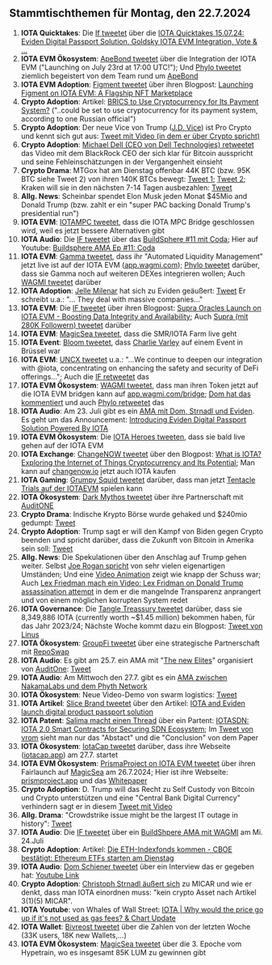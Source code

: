 ## Stammtischthemen für Montag, den 22.7.2024

1. **IOTA Quicktakes**: Die [If tweetet](https://x.com/iota/status/1812819450980123057) über die [IOTA Quicktakes 15.07.24: Eviden Digital Passport Solution, Goldsky IOTA EVM Integration, Vote & ...](https://www.youtube.com/watch?v=-K90ZmrmMd4)
2. **IOTA EVM Ökosystem**: [ApeBond tweetet](https://x.com/ApeBond/status/1812849683825385727) über die Integration der IOTA EVM ("Launching on July 23rd at 17:00 UTC!"); Und [Phylo tweetet](https://x.com/PhyloIota/status/1813018353113673755) ziemlich begeistert von dem Team rund um [ApeBond](https://x.com/ApeBond)
3. **IOTA EVM Adoption**: [Figment tweetet](https://x.com/figment_nfts/status/1812877763386241225) über ihren Blogpost: [Launching Figment on IOTA EVM: A Flagship NFT Marketplace](https://medium.com/@figmentmint/launching-figment-on-iota-evm-a-flagship-nft-marketplace-d0f714395692)
4. **Crypto Adoption**: Artikel: [BRICS to Use Cryptocurrency for Its Payment System?](https://watcher.guru/news/brics-to-use-cryptocurrency-for-its-payment-system) ("..could be set to use cryptocurrency for its payment system, according to one Russian official")
5. **Crypto Adoption**: Der neue Vice von Trump ([J.D. Vice](https://x.com/JDVance1)) ist Pro Crypto und kennt sich gut aus: [Tweet mit Video (in dem er über Crypto spricht)](https://x.com/digitalassetbuy/status/1812969196781003088)
6. **Crypto Adoption**: [Michael Dell (CEO von Dell Technologies) retweetet](https://x.com/MichaelDell/status/1812895900068442621) das Video mit dem BlackRock CEO der sich klar für Bitcoin ausspricht und seine Fehleinschätzungen in der Vergangenheit einsieht
7. **Crypto Drama**: MTGox hat am Dienstag offenbar 44K BTC (bzw. 95K BTC siehe Tweet 2) von ihren 140K BTCs bewegt: [Tweet 1](https://x.com/lookonchain/status/1813103427863650726); [Tweet 2](https://x.com/BitcoinMagazine/status/1813128308747272580); Kraken will sie in den nächsten 7-14 Tagen ausbezahlen: [Tweet](https://x.com/News_Of_Alpha/status/1813167748115292467)
8. **Allg. News**: Scheinbar spendet Elon Musk jeden Monat $45Mio and Donald Trump (bzw. zahlt er ein "super PAC backing Donald Trump's presidential run")
9. **IOTA EVM**: [IOTAMPC tweetet](https://x.com/iotampc/status/1813113723126751344), dass die IOTA MPC Bridge geschlossen wird, weil es jetzt bessere Alternativen gibt
10. **IOTA Audio**: Die [IF tweetet](https://x.com/iota/status/1811717142703706445) über das [BuildSphere #11 mit Coda](https://x.com/iota/status/1813211996810018962); Hier auf Youtube: [Buildsphere AMA Ep #11: Coda](https://www.youtube.com/watch?v=5W-vdfClqM8&t=1952s)
11. **IOTA EVM**: [Gamma tweetet](https://x.com/GammaStrategies/status/1813156545380950119), dass ihr "Automated Liquidity Management" jetzt live ist auf der IOTA EVM ([app.wagmi.com](https://app.gamma.xyz/dashboard/wagmi/iotaevm)); [Phylo tweetet](https://x.com/PhyloIota/status/1813182699521421388) darüber, dass sie Gamma noch auf weiteren DEXes integrieren wollen; Auch [WAGMI tweetet](https://x.com/PopsicleFinance/status/1813183113159151670) darüber
12. **IOTA Adoption**: [Jelle Milenar](https://x.com/JelleFm) hat sich zu Eviden geäußert: [Tweet](https://x.com/Vrom14286662/status/1813180799308505342) Er schreibt u.a.: "... They deal with massive companies..."
13. **IOTA EVM**: Die [IF tweetet](https://x.com/iota/status/1813196897743487203) über ihren Blogpost: [Supra Oracles Launch on IOTA EVM - Boosting Data Integrity and Availability](https://blog.iota.org/supra-oracles-iota-evm/); Auch [Supra (mit 280K Followern) tweetet](https://x.com/SUPRA_Labs/status/1813247993128317255) darüber
14. **IOTA EVM**: [MagicSea tweetet](https://x.com/MagicSeaDEX/status/1813321103835631858), dass die SMR/IOTA Farm live geht
15. **IOTA Event**: [Bloom tweetet](https://x.com/bloomwalletio/status/1813227754521043151), dass [Charlie Varley](https://x.com/c_varley) auf einem Event in Brüssel war
16. **IOTA EVM**: [UNCX tweetet](https://x.com/UNCX_token/status/1813221610251268182) u.a.: "...We continue to deepen our integration with @iota, concentrating on enhancing the safety and security of DeFi offerings..."; Auch die [IF retweetet](https://x.com/iota/status/1815303362121736414) das
17. **IOTA EVM Ökosystem**: [WAGMI tweetet](https://x.com/PopsicleFinance/status/1813541508991143980), dass man ihren Token jetzt auf die IOTA EVM bridgen kann auf [app.wagmi.com/bridge](https://app.wagmi.com/bridge); [Dom hat das kommentiert](https://x.com/DomSchiener/status/1813545607484801446) und auch [Phylo retweetet](https://x.com/PhyloIota/status/1813542520808521777) das
18. **IOTA Audio**: Am 23. Juli gibt es ein [AMA mit Dom, Strnadl und Eviden](https://x.com/iota/status/1813227096333840586). Es geht um das Announcement: [Introducing Eviden Digital Passport Solution Powered By IOTA](https://blog.iota.org/eviden-digital-passport-iota/)
19. **IOTA EVM Ökosystem**: Die [IOTA Heroes tweeten](https://x.com/IotaHeroes/status/1813526204462375134), dass sie bald live gehen auf der IOTA EVM
20. **IOTA Exchange**: [ChangeNOW tweetet](https://x.com/ChangeNOW_io/status/1813657471988244777) über den Blogpost: [What is IOTA? Exploring the Internet of Things Cryptocurrency and Its Potential](https://changenow.io/blog/what-is-iota-exploring-the-internet-of-things-cryptocurrency-and-its-potential); Man kann auf [changenow.io](https://changenow.io/buy?from=usd&to=iota&utm_content=what_is_iota_july_2024) jetzt auch IOTA kaufen
21. **IOTA Gaming**: [Grumpy Squid tweetet](https://x.com/Grumpy__Squid/status/1813707314731610408) darüber, dass man jetzt [Tentacle Trials auf der IOTAEVM](https://www.grumpysquid.com/TTink) spielen kann
22. **IOTA Ökosystem**: [Dark Mythos tweetet](https://x.com/DarkMythosIOTA/status/1813596125611573720) über ihre Partnerschaft mit [AuditONE](https://x.com/auditone_dao)
23. **Crypto Drama**: Indische Krypto Börse wurde gehaked und $240mio gedumpt: [Tweet](https://x.com/bitcoin2go/status/1813839356467253527)
24. **Crypto Adoption**: Trump sagt er will den Kampf von Biden gegen Crypto beenden und spricht darüber, dass die Zukunft von Bitcoin in Amerika sein soll: [Tweet](https://x.com/BTC_Archive/status/1813689094536618472)
25. **Allg. News**: Die Spekulationen über den Anschlag auf Trump gehen weiter. Selbst [Joe Rogan spricht](https://x.com/TheChiefNerd/status/1813628723104739571) von sehr vielen eigenartigen Umständen; Und eine [Video Animation](https://x.com/ianbremmer/status/1813335366574940550) zeigt wie knapp der Schuss war; Auch [Lex Friedman mach ein Video: Lex Fridman on Donald Trump assassination attempt](https://www.youtube.com/watch?v=oknUP52kDQU) in dem er die mangelnde Transparenz anprangert und von einem möglichen korrupten System redet
26. **IOTA Governance**: Die [Tangle Treassury tweetet](https://x.com/TangleTreasury/status/1813865114568966555) darüber, dass sie 8,349,886 IOTA (currently worth ~$1.45 million) bekommen haben, für das Jahr 2023/24; Nächste Woche kommt dazu ein Blogpost: [Tweet von Linus](https://x.com/LinusNaumann/status/1813866374290452523)
27. **IOTA Ökosystem**: [GroupFi tweetet](https://x.com/groupfi_ai/status/1813837168357290364) über eine strategische Partnerschaft mit [RepoSwap](https://x.com/reposwap)
28. **IOTA Audio**: Es gibt am 25.7. ein AMA mit "[The new Elites](https://x.com/TheNewElites)" organisiert von [AuditOne](https://x.com/auditone_dao): [Tweet](https://x.com/auditone_dao/status/1813891325948842177)
29. **IOTA Audio**: Am Mittwoch den 27.7. gibt es ein [AMA zwischen NakamaLabs und dem Phyth Network](https://x.com/Nakama_Labs/status/1813923686140739743)
30. **IOTA Ökosystem**: Neue Video-Demo von swarm logistics: [Tweet](https://x.com/SwarmLogistics/status/1813905456261156971)
31. **IOTA Artikel**: [Slice Brand tweetet](https://x.com/slicedbrand/status/1813937769791508917) über den Artikel: [IOTA and Eviden launch digital product passport solution](https://crypto.news/iota-and-eviden-launch-digital-product-passport-solution/)
32. **IOTA Patent**: [Salima macht einen Thread](https://x.com/Salimasbegum/status/1813980537654227283) über ein Partent: [IOTASDN: IOTA 2.0 Smart Contracts for Securing SDN Ecosystem](https://www.preprints.org/manuscript/202407.1200/v1); Im [Tweet von vrom](https://x.com/Vrom14286662/status/1814183554424709160) sieht man nur das "Abstact" und die "Conclusion" von dem Paper
33. **IOTA Ökosystem**: [IotaCap tweetet](https://x.com/IotaCap/status/1815081327353372702) darüber, dass ihre Webseite ([iotacap.app](https://www.iotacap.app/)) am 27.7. startet
34. **IOTA EVM Ökosystem**: [PrismaProject on IOTA EVM tweetet](https://x.com/prsmproject/status/1813587145770377541) über ihren Fairlaunch auf [MagicSea](https://x.com/MagicSeaDEX) am 26.7.2024; Hier ist ihre Webseite: [prismproject.app](https://prismproject.app/) und das [Whitepaper](https://docs.prismproject.app/)
35. **Crypto Adoption**: D. Trump will das Recht zu Self Custody von Bitcoin und Crypto unterstützen und eine "Central Bank Digital Currency" verhindern sagt er in diesem [Tweet mit Video](https://x.com/AltcoinDailyio/status/1814097757382328406)
36. **Allg. Drama**: "Crowdstrike issue might be the largest IT outage in history": [Tweet](https://x.com/AdrianDittmann/status/1814217476936454466)
37. **IOTA Audio**: Die [IF tweetet](https://x.com/iota/status/1814253864159166719) über ein [BuildShpere AMA mit WAGMI](https://x.com/i/spaces/1zqKVYmWMmYxB/peek) am Mi. 24.Juli
38. **Crypto Adoption**: Artikel: [Die ETH-Indexfonds kommen - CBOE bestätigt: Ethereum ETFs starten am Dienstag](https://www.btc-echo.de/schlagzeilen/cboe-bestaetigt-ethereum-etfs-starten-am-dienstag-188505/)
39. **IOTA Audio**: [Dom Schiener tweetet](https://x.com/DomSchiener/status/1815274115613274536) über ein Interview das er gegeben hat: [Youtube Link](https://www.youtube.com/watch?v=tEgT0ycy-bs)
40. **Crypto Adoption**: [Christoph Strnadl äußert sich](https://x.com/archimate/status/1815071256753967141) zu MICAR und wie er denkt, dass man IOTA einordnen muss: "kein crypto Asset nach Artikel 3(1)(5) MICAR".
41. **IOTA Youtube**: von Whales of Wall Street: [IOTA | Why would the price go up if it's not used as gas fees? & Chart Update](https://www.youtube.com/watch?v=53a3dpRAozk)
42. **IOTA Wallet**: [Bivreost tweetet](https://x.com/bivreost/status/1815344151392821524) über die Zahlen von der letzten Woche (33K users, 18K new Wallets,...)
43. **IOTA EVM Ökosystem**: [MagicSea tweetet](https://x.com/MagicSeaDEX/status/1815287499704438995) über die 3. Epoche vom Hypetrain, wo es insgesamt 85K LUM zu gewinnen gibt


